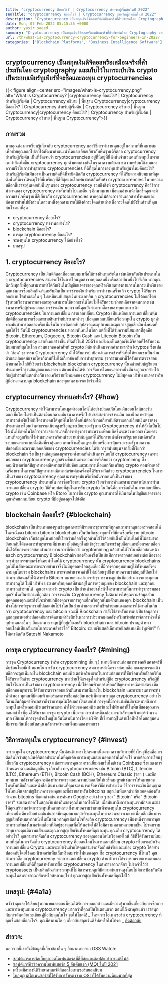 ```yaml
---
title: "cryptocurrency คืออะไร? | Cryptocurrency สำหรับผู้เริ่มต้นในปี 2022" 
seoTitle: "cryptocurrency คืออะไร? | Cryptocurrency สำหรับผู้เริ่มต้นในปี 2022" 
description: "Cryptocurrency เป็นสกุลเงินดิจิตอลหรือเสมือนจริงที่ค้ำประกันโดย Cryptography บทความนี้เกี่ยวกับ cryptocurrency คืออะไร? และ cryptocurrency สำหรับผู้เริ่มต้น" 
date: Mon, 07 Feb 2022 05:15:35 +0000
author: yasir saeed
summary: "Cryptocurrency เป็นสกุลเงินดิจิตอลหรือเสมือนจริงที่ค้ำประกันโดย Cryptography และเก็บไว้ในกระเป๋าเงิน crypto เป็นระบบเพียร์ทูเพียร์ที่จะซื้อ & amp; ลงทุน cryptocurrencies" 
url: /th/what-is-cryptocurrency-cryptocurrency-for-beginners-in-2022/
categories: ['Blockchain Platforms', 'Business Intelligence Software']
---
```


## cryptocurrency เป็นสกุลเงินดิจิตอลหรือเสมือนจริงที่ค้ำประกันโดย cryptography และเก็บไว้ในกระเป๋าเงิน crypto เป็นระบบเพียร์ทูเพียร์ที่จะซื้อและลงทุน cryptocurrencies

{{< figure align=center src="images/what-is-cryptocurrency.png" alt="What is Cryptocurrency? |cryptocurrency คืออะไร? | Cryptocurrency สำหรับผู้เริ่มต้น | Cryptocurrency อธิบาย | พื้นฐาน Cryptocurrency|cryptocurrency คืออะไร? | Cryptocurrency สำหรับผู้เริ่มต้น | Cryptocurrency อธิบาย | พื้นฐาน Cryptocurrency|cryptocurrency คืออะไร? | Cryptocurrency สำหรับผู้เริ่มต้น | Cryptocurrency อธิบาย | พื้นฐาน Cryptocurrency">}}


##  **ภาพรวม**  
หากคุณต้องการเรียนรู้เกี่ยวกับ cryptocurrency และวิธีการทำงานคุณอยู่ในสถานที่ที่เหมาะสม เพื่อช่วยคุณออกไปเราได้พัฒนาคำแนะนำโดยละเอียดเกี่ยวกับพื้นฐานดิจิตอล cryptocurrency สำหรับผู้เริ่มต้น เป็นที่ชัดเจนว่า cryptocurrencies อยู่ที่นี่อยู่ที่นี่ดังนั้นจำนวนคนที่ลงทุนในพวกเขากำลังเพิ่มขึ้น
cryptocurrency ทุกตัวแตกต่างกันในราคาความต้องการความพร้อมใช้งานและความเร็วในการทำธุรกรรม cryptocurrencies ที่ดีที่สุดในการลงทุนสำหรับผู้มาใหม่คืออะไร? สำหรับผู้เริ่มต้นมันอาจเป็นความคิดที่ดีที่จะยึดติดกับ cryptocurrency ที่ได้รับความนิยมมากที่สุดดังนั้นที่นี่เราได้ระบุไว้ที่นี่เหรียญที่ดีที่สุดและโอเพ่นซอร์สอันดับห้า cryptocurrencies
ในบทความบล็อกนี้เราจะคุ้นเคยกับพื้นฐานของ cryptocurrency รวมถึงสิ่งที่ cryptocurrency คือวิธีการทำงานของ cryptocurrency คำศัพท์ทั่วไปและอื่น ๆ อีกมากมาย เมื่อคุณอ่านหน้านี้เสร็จคุณจะมีความเข้าใจพื้นฐานที่ดีเกี่ยวกับ cryptocurrencies หากคุณไม่ต้องการอ่านเอกสารทั้งหมดและต้องการข้ามไปยังส่วนใดส่วนหนึ่งคุณสามารถใช้ลิงค์กระโดดด้านล่างเพื่อกระโดดไปยังชิ้นส่วนที่คุณสนใจมากที่สุด
  * cryptocurrency คืออะไร?
  * cryptocurrency ทำงานอย่างไร?
  * blockchain คืออะไร?
  * การขุด cryptocurrency คืออะไร?
  * จะลงทุนใน cryptocurrency ได้อย่างไร?
  * บทสรุป

## 1. cryptocurrency คืออะไร?
Cryptocurrency เป็นเงินดิจิตอลที่ออกแบบมาเพื่อใช้ทางอินเทอร์เน็ต เช่นเดียวกับเงินประเภทใด ๆ cryptocurrencies สามารถใช้ในการโอนมูลค่าจากบุคคลหนึ่งหรือสถาบันหนึ่งไปยังอีก หากคุณนึกถึงทุกสิ่งที่คุณสามารถทำได้กับเงินในบัญชีธนาคารของคุณหรือเงินสดทางกายภาพในกระเป๋าเงินของคุณเช่นการซื้อผลิตภัณฑ์และรับมันเป็นการชำระเงินสำหรับการทำงานเสร็จแล้ว crypto ได้รับการออกแบบให้ทำและอื่น ๆ
ไม่เหมือนกับสกุลเงินประเภทอื่น ๆ cryptocurrencies ไม่ได้ออกโดยรัฐบาลหรือธนาคารกลางและคุณสามารถใช้พวกเขาได้โดยไม่ได้รับความช่วยเหลือจากคนกลางเช่นธนาคารหรือผู้ประมวลผลการชำระเงิน
นอกจากนี้คุณยังสามารถซื้อขายลงทุนและการค้า cryptocurrencies ในการแลกเปลี่ยน การแลกเปลี่ยน Crypto เป็นเหมือนการแลกเปลี่ยนหุ้นปกติที่คุณสามารถซื้อและขายสินทรัพย์ประเภทต่างๆ เมื่อคุณแลกเปลี่ยนหรือลงทุนใน crypto มูลค่าของมันสามารถลดลงหรือเพิ่มขึ้นในการติดต่อกับอุปสงค์และอุปทานและคุณอาจสูญเสียเงินทั้งหมดที่คุณใส่ไว้
วันนี้มี cryptocurrencies หลายพันคนในโลก แต่สิ่งที่ได้รับความนิยมมากที่สุดคือ Bitcoin, Ethereum, Dogecoin, Bitcoin Cash และ Litecoin Bitcoin เป็น cryptocurrency แรกที่เคยสร้างขึ้น เปิดตัวในปี 2551 และยังคงเป็นสกุลเงินดิจิตอลที่ได้รับความนิยมมากที่สุดในโลก
ส่วนแรกของคำศัพท์ crypto มีต้นกำเนิดมาจากคำภาษากรีก kryptos ซึ่งแปลว่า 'ซ่อน' ธุรกรรม Cryptocurrency มักได้รับการปกป้องผ่านการเข้ารหัสเพื่อให้พวกเขาเป็นส่วนตัวและปลอดภัยจากใครก็ตามที่ไม่ได้เกี่ยวข้องกับการทำธุรกรรม ธุรกรรมเหล่านี้ได้รับการตรวจสอบด้วยเทคโนโลยีที่เรียกว่า blockchain
blockchain cryptocurrency นั้นคล้ายกับบัญชีแยกประเภทหรือฐานข้อมูลของธนาคาร แต่แทนที่จะได้รับการจัดการโดยธนาคารหนึ่งมันจะถูกแจกจ่ายให้กับผู้เข้าร่วมที่แตกต่างกันของเครือข่ายทั้งหมดของ cryptocurrency ไม่มีบุคคล บริษัท ธนาคารหรือผู้มีอำนาจควบคุม blockchain และทุกคนสามารถเข้าร่วมได้

## cryptocurrency ทำงานอย่างไร? {#how}

Cryptocurrency ทำให้สามารถโอนมูลค่าออนไลน์ได้อย่างปลอดภัยโอนเงินออนไลน์และรับดอกเบี้ยโดยไม่จำเป็นต้องมีคนกลางเช่นธนาคารหรือโปรเซสเซอร์การชำระเงิน ลองนึกภาพว่าคุณสามารถส่งเงินให้กับใครบางคนได้ทุกที่ในโลกโดยไม่ต้องกังวลเกี่ยวกับอัตราแลกเปลี่ยนเงินตราต่างประเทศการโอนเงินค่าธรรมเนียมสูงหรือกฎระเบียบของรัฐบาล Cryptocurrency ทำให้สิ่งนี้เป็นไปได้
มันใช้เทคโนโลยีการกระจายอำนาจที่การทำธุรกรรมระหว่างเพื่อนเกิดขึ้นระหว่างพวกเขาโดยตรงแทนที่จะถูกเรียกใช้ผ่านธนาคารหรือหน่วยงานกำกับดูแลที่ได้รับการแต่งตั้งจากรัฐบาลเช่นเดียวกับระบบธนาคารแบบดั้งเดิมที่เราคุ้นเคย
แทนที่จะเป็นกฎระเบียบหรือการคุ้มครองของรัฐบาลความปลอดภัยและความปลอดภัยของ cryptocurrencies ได้รับการสนับสนุนจากสิ่งที่เรียกว่า blockchain ซึ่งเป็นฐานข้อมูลของธุรกรรมทั้งหมดที่ดำเนินการโดยใช้ cryptocurrency เฉพาะ
หน่วยของ cryptocurrency ถูกสร้างขึ้นผ่านกระบวนการที่เรียกว่า cryptomining ซึ่งคอมพิวเตอร์แก้ปัญหาทางคณิตศาสตร์ที่ซับซ้อนและสมการเพื่อแลกกับเหรียญ crypto คอมพิวเตอร์เครื่องแรกในการแก้ปัญหาทางคณิตศาสตร์แต่ละครั้งจะได้รับรางวัลด้วย cryptocurrencies
ในการเป็นเจ้าของ cryptocurrency คุณสามารถขุดมันหรือซื้อมันจากคนที่เป็นเจ้าของ cryptocurrency ประเภทนั้น การซื้อหรือขาย crypto เรียกว่าการค้าและสามารถดำเนินการผ่านการแลกเปลี่ยน crypto วิธีที่พบบ่อยที่สุดในการรับ crypto ในวันนี้คือการซื้อมันในการแลกเปลี่ยน crypto เช่น Coinbase หรือ Etoro ในการซื้อ crypto คุณสามารถใช้เงินสดในบัญชีธนาคารของคุณหรือแลกเปลี่ยน crypto ที่มีอยู่ของคุณไปยังอีก

## blockchain คืออะไร? {#blockchain}

blockchain เป็นประเภทของฐานข้อมูลเฉพาะที่มีรายการธุรกรรมที่ทุกคนสามารถดูและตรวจสอบได้ ในกรณีของ bitcoin bitcoin blockchain เป็นบันทึกของทุกครั้งที่มีคนซื้อหรือขาย bitcoin blockchain เก็บข้อมูลในหน่วยที่เรียกว่าบล็อกซึ่งถูกล่ามโซ่ไว้ด้วยกันซึ่งเป็นไทม์ไลน์ที่ไม่สามารถย้อนกลับได้ของการทำธุรกรรมที่ผ่านมา เมื่อข้อมูลใหม่เข้าสู่ระบบมันจะเข้าสู่บล็อกและเมื่อกรอกบล็อกนั้นได้รับการตรวจสอบผ่านกระบวนการที่เรียกว่า cryptomining แล้วล่ามโซ่ไว้ในบล็อกก่อนหน้า
‍each cryptocurrency มี blockchain ของตัวเองซึ่งเป็นบันทึกการตรวจสอบอย่างต่อเนื่องของการทำธุรกรรมทุกครั้งที่เคยทำโดยใช้ cryptocurrency นั้น cryptocurrency blockchains ถูกใช้ในลักษณะการกระจายอำนาจซึ่งไม่มีบุคคลหรือกลุ่มเดียวที่มีการควบคุมแทนผู้ใช้ทั้งหมดยังคงควบคุมโดยรวม blockchains กระจายอำนาจเหล่านี้ไม่เปลี่ยนรูปซึ่งหมายความว่าข้อมูลที่ป้อนไม่สามารถย้อนกลับได้ สำหรับ Bitcoin หมายความว่าการทำธุรกรรมจะถูกบันทึกอย่างถาวรและทุกคนสามารถดูได้ ไม่มี บริษัท ประเทศหรือบุคคลที่สามอยู่ในการควบคุมของ blockchain และทุกคนสามารถเข้าร่วมได้
‍ คุณอาจถามว่า crypto เป็นส่วนตัวอย่างไรถ้าใครสามารถเห็นการทำธุรกรรมของคุณ? นั่นเป็นคำถามที่ถูกต้อง การชำระเงิน Cryptocurrency ไม่ต้องการให้คุณรวมข้อมูลส่วนบุคคลของคุณและสิ่งนี้จะช่วยปกป้องคุณจากการถูกแฮ็กหรือถูกขโมยตัวตนของคุณ blockchain เป็นห่วงโซ่การทำธุรกรรมที่ปลอดภัยโปร่งใสเป็นส่วนตัวและการคืนชีพด้วยตนเองและการใช้งานนั้นเกินกว่า cryptocurrency และ bitcoin ขณะนี้ Blockchain กำลังใช้สำหรับการแบ่งปันข้อมูลการดูแลสุขภาพอย่างปลอดภัยการติดตามค่าลิขสิทธิ์เพลงการประมวลผลอสังหาริมทรัพย์การจัดการห่วงโซ่อุปทานและอื่น ๆ อีกมากมาย ทฤษฎีที่อยู่เบื้องหลัง blockchain และ bitcoin ปรากฏตัวทางออนไลน์เป็นครั้งแรกในกระดาษสีขาวชื่อ“ Bitcoin: ระบบเงินสดอิเล็กทรอนิกส์แบบเพียร์ทูเพียร์” ที่ให้เครดิตกับ Satoshi Nakamoto

## การขุด cryptocurrency คืออะไร? {#mining}

การขุด Cryptocurrency (หรือ cryptomining สั้น ๆ ) หมายถึงการแก้สมการทางคณิตศาสตร์ที่ซับซ้อนโดยมีเป้าหมายในการรับ cryptocurrency สมการเหล่านี้ตรวจสอบบล็อกของธุรกรรมแล้วบล็อกจะถูกเพิ่มลงใน blockchain คอมพิวเตอร์เครื่องแรกในการแก้สมการที่ซับซ้อนหรืออัลกอริทึมได้รับรางวัลด้วย cryptocurrency บางส่วนให้แรงจูงใจสำหรับผู้ถือ cryptocurrency หรือผู้ที่สนใจในการเป็นเจ้าของ cryptocurrency เพื่อใช้คอมพิวเตอร์เพื่อแก้ปัญหาทางคณิตศาสตร์
เมื่อบล็อกของธุรกรรมได้รับการตรวจสอบแล้วมันสามารถเพิ่มลงใน blockchain และกระบวนการจะทำซ้ำตัวเอง ทุกคนที่มีคอมพิวเตอร์และการเชื่อมต่ออินเทอร์เน็ตสามารถขุด cryptocurrency อย่างไรก็ตามมันก็คุ้มค่าที่จะกล่าวถึงว่าการขุดไม่ได้ผลกำไรเสมอไป การขุดที่มีการแข่งขันมักจะหมายถึงการลงทุนในเครื่องคอมพิวเตอร์ราคาแพง ค่าใช้จ่ายของคอมพิวเตอร์และไฟฟ้าเหล่านี้ในพื้นที่ของคุณอาจลดผลกำไรที่คุณได้รับจากการขุด crypto เนื่องจากการทำเหมืองต้องการกำลังคอมพิวเตอร์จำนวนมาก เป็นผลให้การขุดส่วนใหญ่ในวันนี้ดำเนินการโดย บริษัท ที่เชี่ยวชาญในด้านไอทีหรือโดยกลุ่มคนที่มารวมกันเพื่อสนับสนุนพลังการคำนวณทั้งหมดของพวกเขา

## วิธีการลงทุนใน cryptocurrency? {#invest}

การลงทุนใน cryptocurrency นั้นค่อนข้างตรงไปตรงมาเนื่องจากความท้าทายที่ยิ่งใหญ่ที่สุดคือการตัดสินใจว่าสกุลเงินดิจิตอลประเภทใดที่คุณต้องการลงทุนและแพลตฟอร์มใดที่จะใช้ หากต้องการเรียนรู้เกี่ยวกับ cryptocurrency แต่ละรายการคุณสามารถเยี่ยมชมเว็บไซต์เช่น Coinbase ซึ่งแสดงการกำหนดราคาและข้อมูลอื่น ๆ เกี่ยวกับ cryptocurrencies เช่น Bitcoin (BTC), Litecoin (LTC), Ethereum (ETH), Bitcoin Cash (BCH), Ethereum Classic (ฯลฯ ) และอีกมากมาย
‍ หลังจากนี้คุณจะต้องทำการตรวจสอบความปลอดภัยให้เสร็จสมบูรณ์เช่นการให้หมายเลขโทรศัพท์มือถือและหนังสือเดินทางก่อนที่คุณจะสามารถจัดหาวิธีการชำระเงิน วิธีการชำระเงินนี้อนุญาตให้โอนเงินจากบัญชีธนาคารของคุณและซื้อขายสำหรับ bitcoins สกุลเงินที่แตกต่างกันสอดคล้องกับจำนวน bitcoins ที่แตกต่างกัน การค้นหา Google อย่างง่าย ๆ ของ“ Bitcoin” หรือ“ Bitcoin ราคา” จะแสดงราคาในสกุลเงินท้องถิ่นของคุณในเวลาใดก็ได้
‍ เมื่อมันมาถึงการลงทุนเรามักจะแนะนำให้คุณสร้างพอร์ตการลงทุนที่หลากหลาย ซึ่งหมายความว่าแทนที่จะลงทุนใน cryptocurrency เพียงหนึ่งเดียวตัวอย่างเช่นมันอาจมีเหตุผลมากกว่าที่จะลงทุนในบางส่วนของพวกเขาเพื่อหลีกเลี่ยงการสูญเสียทั้งหมดหากหนึ่งในนั้นล่ม หากคุณตัดสินใจที่จะถือ cryptocurrency เพียงหนึ่งรายการคุณสามารถเพิ่มลงในพอร์ตสต็อกที่มีอยู่ของคุณเพื่อให้พอร์ตโฟลิโอมีความหลากหลายมากขึ้น โปรดทราบว่าทุนของคุณมีความเสี่ยงและคุณอาจสูญเสียเงินทั้งหมดที่คุณลงทุน
คุณเก็บ cryptocurrency ได้อย่างไร? คุณสามารถจัดเก็บ cryptocurrency ของคุณออนไลน์หรือออฟไลน์ วิธีที่ได้รับความนิยมมากที่สุดในการจัดเก็บ cryptocurrency คือออนไลน์ในการแลกเปลี่ยน crypto หรือกระเป๋าเงิน การแลกเปลี่ยน Crypto และกระเป๋าเงินช่วยให้คุณสามารถจัดเก็บส่งรับและแปลง crypto ได้อย่างปลอดภัยโดยใช้คอมพิวเตอร์แท็บเล็ตหรือสมาร์ทโฟนของคุณ
ซื้อ cryptocurrency ที่ไหน? คุณสามารถซื้อ cryptocurrency จากการแลกเปลี่ยน crypto ด้านล่างเราได้รวบรวมรายการแอพและการแลกเปลี่ยนที่ดีที่สุดสำหรับการซื้อ cryptocurrency ในสหราชอาณาจักร โปรดจำไว้ว่า cryptoassets เป็นผลิตภัณฑ์การลงทุนที่ไม่มีการควบคุมที่มีความผันผวนสูงโดยไม่มีการป้องกันนักลงทุนในสหราชอาณาจักรหรือสหภาพยุโรป คุณอาจสูญเสียเงินทั้งหมดที่คุณใส่ไว้

##  **บทสรุป:**   {#4a1a}

หวังว่าคุณจะได้เรียนรู้มากมายและตอนนี้คุณได้รับการบอกกล่าวและมีความรู้มากขึ้นเกี่ยวกับการซื้อขายและการลงทุนแบบ cryptocurrency มากกว่าที่คุณเป็นในตอนแรก ตอนนี้ถึงตาคุณแล้ว เราสนุกกับการค้นคว้าและเขียนคู่มือกับคุณในใจ ขอให้โชคดี!
_ โครงการโอเพนซอร์ส cryptocurrency ที่คุณชื่นชอบคืออะไร?. คุณมีคำถามใด ๆ เกี่ยวกับสกุลเงินดิจิทัลหรือไม่โปรด _ [ติดต่อกลับ][1]

## สำรวจ:
นอกจากนี้เรายังมีข้อมูลที่เกี่ยวข้องอื่น ๆ อีกมากมายจาก OSS Watch:
  * [ซอฟต์แวร์การจัดเก็บคลาวด์โอเพ่นซอร์สที่ดีที่สุดและซอฟต์แวร์การแชร์ไฟล์][2]
  * [ซอฟต์แวร์คิวข้อความโอเพ่นซอร์ส 5 อันดับแรก (MQ) ในปี 2021][3]
  * [เครื่องมือทางนิติวิทยาศาสตร์ดิจิตอลโอเพนซอร์สยอดนิยม][4]
  * [ใบอนุญาตโอเพนซอร์สที่ได้รับการรับรองจาก OSI ที่ได้รับความนิยมมากที่สุด][5]



 [1]: mailto:yasir.saeed@aspose.com
 [2]: https://products.containerize.com/backup-and-sync/
 [3]: https://blog.containerize.com/message-queue-software/top-5-open-source-message-queue-software-in-2021/
 [4]: https://blog.containerize.com/digital-forensic-tools/top-5-open-source-digital-forensic-tools-in-2021/
 [5]: https://blog.containerize.com/licenses-standards/top-5-most-popular-osi-approved-open-source-licenses-of-2021/
